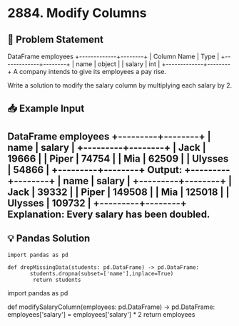 # 2884. Modify Columns

## 📝 Problem Statement

DataFrame employees
+-------------+--------+
| Column Name | Type   |
+-------------+--------+
| name        | object |
| salary      | int    |
+-------------+--------+
A company intends to give its employees a pay rise.

Write a solution to modify the salary column by multiplying each salary by 2.

## 📥 Example Input

DataFrame employees
+---------+--------+
| name    | salary |
+---------+--------+
| Jack    | 19666  |
| Piper   | 74754  |
| Mia     | 62509  |
| Ulysses | 54866  |
+---------+--------+
Output:
+---------+--------+
| name    | salary |
+---------+--------+
| Jack    | 39332  |
| Piper   | 149508 |
| Mia     | 125018 |
| Ulysses | 109732 |
+---------+--------+
Explanation:
Every salary has been doubled.
---

## 💡 Pandas Solution

    

    import pandas as pd

    def dropMissingData(students: pd.DataFrame) -> pd.DataFrame:
           students.dropna(subset=['name'],inplace=True)
            return students

import pandas as pd

def modifySalaryColumn(employees: pd.DataFrame) -> pd.DataFrame:
    employees['salary'] = employees['salary'] * 2
    return employees


